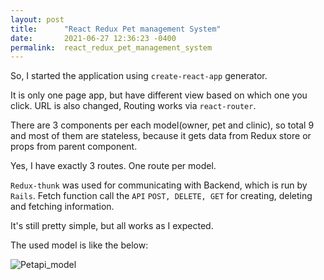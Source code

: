 ```yaml
---
layout: post
title:      "React Redux Pet management System"
date:       2021-06-27 12:36:23 -0400
permalink:  react_redux_pet_management_system
---
```



So, I started the application using `create-react-app` generator.

It is only one page app, but have different view based on which one you click. URL is also changed, Routing works via `react-router`.

There are 3 components per each model(owner, pet and clinic), so total 9 and most of them are stateless, because it gets data from Redux store or props from parent component.

Yes, I have exactly 3 routes. One route per model.

`Redux-thunk` was used for communicating with Backend, which is run by `Rails`. Fetch function call the `API` `POST, DELETE, GET` for creating, deleting and fetching information.

It's still pretty simple, but all works as I expected.

The used model is like the below:

![Petapi_model](https://user-images.githubusercontent.com/29337166/124007223-76da1100-d9db-11eb-9012-1918f621e4dc.JPG)
